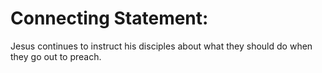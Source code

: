 # Connecting Statement:

Jesus continues to instruct his disciples about what they should do when they go out to preach.
